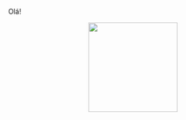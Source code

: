 Olá!
<div align="center">
  <a href="https://github.com/zellner-dev">
  <img height="180em" src="https://github-readme-stats.vercel.app/api/top-langs/?username=zellner-dev&layout=compact&langs_count=7&theme=dracula"/>
</div>
